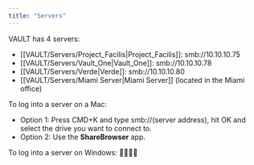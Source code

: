 ```yaml
---
title: "Servers"
---
```

VAULT has 4 servers:

- [[VAULT/Servers/Project_Facilis|Project_Facilis]]: smb://10.10.10.75
- [[VAULT/Servers/Vault_One|Vault_One]]: smb://10.10.10.78
- [[VAULT/Servers/Verde|Verde]]: smb://10.10.10.80
- [[VAULT/Servers/Miami Server|Miami Server]] (located in the Miami office)

To log into a server on a Mac:
- Option 1: Press CMD+K and type smb://(server address), hit OK and select the drive you want to connect to.
- Option 2: Use the **ShareBrowser** app.

To log into a server on Windows:
🤷‍♂️🤷‍♀️